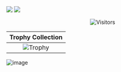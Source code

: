 <!--
**shabman/shabman** is a ✨ _special_ ✨ repository because its `README.md` (this file) appears on your GitHub profile.

Here are some ideas to get you started:

- 🔭 I’m currently working on ...
- 🌱 I’m currently learning ...
- 👯 I’m looking to collaborate on ...
- 🤔 I’m looking for help with ...
- 💬 Ask me about ...
- 📫 How to reach me: ...
- 😄 Pronouns: ...
- ⚡ Fun fact: ...
-->

<img src="https://github-readme-stats.vercel.app/api?username=shabman&&show_icons=true&title_color=FFD700&icon_color=bb2acf&text_color=daf7dc&bg_color=151515&count_private=true">
<img src="https://github-readme-stats.vercel.app/api/top-langs/?username=shabman&title_color=FFD700&text_color=c9cacc&icon_color=2bbc8a&bg_color=1d1f21&langs_count=11&hide=html,css,makefile,shell)](https://github.com/shabman">

<p align="center">
    <img alt="Visitors" src="https://komarev.com/ghpvc/?username=zimonishim&style=flat-square" />
</p>

|Trophy Collection|
|:---:|
|![Trophy](https://github-profile-trophy.vercel.app/?username=shabman&theme=onedark&row=1&margin-w=5)|

<!-- ![](https://github.com/intervinn/intervinn/blob/main/henry.jpg) -->
![image](https://user-images.githubusercontent.com/59781727/167297351-55d1a59a-5e59-4b48-a675-2b265271265e.png)
